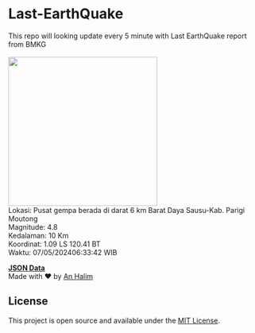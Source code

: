 # Last-EarthQuake
This repo will looking update every 5 minute with Last EarthQuake report from BMKG
<br>
<br>
<img src="https://static.bmkg.go.id/20240507063342.mmi.jpg" width="300"/>
<br>
Lokasi: Pusat gempa berada di darat 6 km Barat Daya Sausu-Kab. Parigi Moutong <br>
Magnitude: 4.8 <br>
Kedalaman: 10 Km <br>
Koordinat: 1.09 LS 120.41 BT <br>
Waktu: 07/05/202406:33:42 WIB <br>

<a href="./data/data.json">**JSON Data**</a>
<br>
Made with ❤️ by <a href="https://github.com/an-halim">An Halim</a>
## License

This project is open source and available under the [MIT License](LICENSE).
